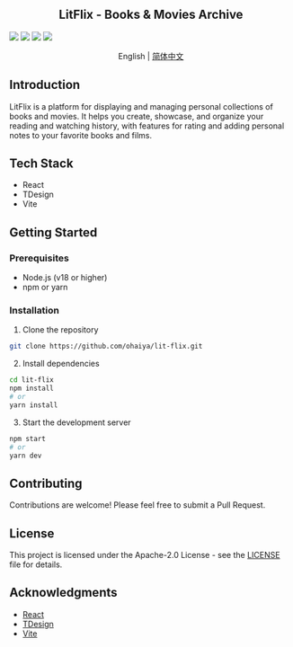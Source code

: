 <h2 align="center">LitFlix - Books & Movies Archive</h2>

<p align="center">

![](https://img.shields.io/badge/React-61DAFB.svg?style=for-the-badge&logo=react&labelColor=000000&logoWidth=20)
![](https://img.shields.io/badge/Vite-646CFF.svg?style=for-the-badge&logo=vite&labelColor=000000&logoWidth=20)
![](https://img.shields.io/github/license/ohaiya/lit-flix.svg?style=for-the-badge)
![](https://img.shields.io/github/v/release/ohaiya/lit-flix.svg?style=for-the-badge)

</p>

<p align="center">
  English | 
  <a href="README_zh-CN.md">简体中文</a>
</p>

## Introduction

LitFlix is a platform for displaying and managing personal collections of books and movies. It helps you create, showcase, and organize your reading and watching history, with features for rating and adding personal notes to your favorite books and films.

## Tech Stack

- React
- TDesign
- Vite

## Getting Started

### Prerequisites

- Node.js (v18 or higher)
- npm or yarn

### Installation

1. Clone the repository
```bash
git clone https://github.com/ohaiya/lit-flix.git
```

2. Install dependencies
```bash
cd lit-flix
npm install
# or
yarn install
```

3. Start the development server
```bash
npm start
# or
yarn dev
```

## Contributing

Contributions are welcome! Please feel free to submit a Pull Request.

## License

This project is licensed under the Apache-2.0 License - see the [LICENSE](LICENSE) file for details.

## Acknowledgments

- [React](https://react.dev/)
- [TDesign](https://tdesign.tencent.com/)
- [Vite](https://vite.dev/)
